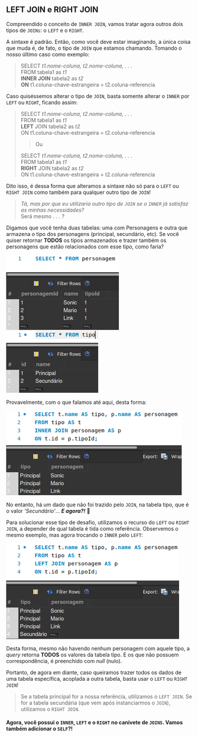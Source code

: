 ## LEFT JOIN e RIGHT JOIN 

Compreendido o conceito de ``INNER JOIN``, vamos tratar agora outros dois tipos de ``JOINs``: o ``LEFT`` e o ``RIGHT``.

A sintaxe é padrão. Então, como você deve estar imaginando, a única coisa que muda é, de fato, o tipo de ``JOIN`` que estamos chamando. Tomando o nosso último caso como exemplo:

> SELECT *t1.nome-coluna, t2.nome-coluna, . . .*  
> FROM tabela1 as *t1*  
> **INNER JOIN** tabela2 as *t2*  
> **ON** t1.coluna-chave-estrangeira = t2.coluna-referencia

Caso quiséssemos alterar o tipo de ``JOIN``, basta somente alterar o ``INNER`` por ``LEFT`` ou ``RIGHT``, ficando assim:

> SELECT *t1.nome-coluna, t2.nome-coluna, . . .*  
> FROM tabela1 as *t1*  
> **LEFT** JOIN tabela2 as *t2*  
> ON t1.coluna-chave-estrangeira = t2.coluna-referencia
>
> > Ou
>
> SELECT *t1.nome-coluna, t2.nome-coluna, . . .*  
> FROM tabela1 as *t1*  
> **RIGHT** JOIN tabela2 as *t2*  
> ON t1.coluna-chave-estrangeira = t2.coluna-referencia

Dito isso, é dessa forma que alteramos a sintaxe não só para o ``LEFT`` ou ``RIGHT JOIN`` como também para qualquer outro tipo de ``JOIN``!

> *Tá, mas por que eu utilizaria outro tipo de ``JOIN`` se o ``INNER`` já satisfaz as minhas necessidades?*  
> Será mesmo . . . ?

Digamos que você tenha duas tabelas: uma com Personagens e outra que armazena o tipo dos personagens (principal, secundário, etc). Se você quiser retornar **TODOS** os tipos armazenados e trazer também os personagens que estão relacionados com esse tipo, como faria?  

![Personagem Table](../images/PERSONAGEM_TABLE.png)
![Tipo Table](../images/TIPO_TABLE.png)

Provavelmente, com o que falamos até aqui, desta forma:  

![Resultado do Inner Join entre tipo e personagem](../images/PERSON_TIPO_INNER_JOIN_RESULT.png)  

No entanto, há um dado que não foi trazido pelo ``JOIN``, na tabela tipo, que é o valor *'Secundário'*... ***E agora?!*** 🤔  

Para solucionar esse tipo de desafio, utilizamos o recurso do ``LEFT`` ou ``RIGHT JOIN``, a depender de qual tabela é tida como referência. Observemos o mesmo exemplo, mas agora trocando o ``INNER`` pelo ``LEFT``:  

![Resultado do Inner Join entre tipo e personagem](../images/PERSON_TIPO_LEFT_JOIN_RESULT.png)  

Desta forma, mesmo não havendo nenhum personagem com aquele tipo, a *query* retorna **TODOS** os valores da tabela tipo. E os que não possuem correspondência, é preenchido com *null* (nulo).

Portanto, de agora em diante, caso queiramos trazer todos os dados de uma tabela específica, acoplada a outra tabela, basta usar o ``LEFT`` ou ``RIGHT JOIN``!   

>Se a tabela principal for a nossa referência, utilizamos o ``LEFT JOIN``. Se for a tabela secundária (que vem após instanciarmos o ``JOIN``), utilizamos o ``RIGHT JOIN``.

#### Agora, você possui o ``INNER``, ``LEFT`` e o ``RIGHT`` no canivete de ``JOINS``. Vamos também adicionar o ``SELF``?! 